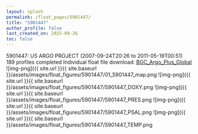 ```yaml
---
layout: splash
permalink: /float_pages/5901447/
title: "5901447"
author_profile: false
last_created_on: 2025-09-26
toc: false
---
```

 
5901447: US ARGO PROJECT (2007-09-24T20:26 to 2011-05-19T00:51)
189 profiles completed
Individual float file download: [BGC_Argo_Plus_Global](https://ftp.soest.hawaii.edu/bgc_argo_plus/Individual_Floats/outliers_removed/5901447_Sprof_processed.nc)
![img-png]({{ site.url }}{{ site.baseurl }}/assets/images/float_figures/5901447/01_5901447_map.png
![img-png]({{ site.url }}{{ site.baseurl }}/assets/images/float_figures/5901447/5901447_DOXY.png
![img-png]({{ site.url }}{{ site.baseurl }}/assets/images/float_figures/5901447/5901447_PRES.png
![img-png]({{ site.url }}{{ site.baseurl }}/assets/images/float_figures/5901447/5901447_PSAL.png
![img-png]({{ site.url }}{{ site.baseurl }}/assets/images/float_figures/5901447/5901447_TEMP.png
